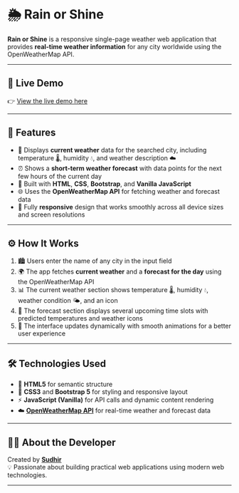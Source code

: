 # 🌦️ Rain or Shine

**Rain or Shine** is a responsive single-page weather web application that provides **real-time weather information** for any city worldwide using the OpenWeatherMap API.

---

## 🔗 Live Demo

👉 [View the live demo here](https://sudhirkannan.github.io/Weather-app/)

---

## 🌟 Features

- 📍 Displays **current weather** data for the searched city, including temperature 🌡️, humidity 💧, and weather description ☁️  
- ⏰ Shows a **short-term weather forecast** with data points for the next few hours of the current day  
- 🧱 Built with **HTML**, **CSS**, **Bootstrap**, and **Vanilla JavaScript**  
- 🌐 Uses the **OpenWeatherMap API** for fetching weather and forecast data  
- 📱 Fully **responsive** design that works smoothly across all device sizes and screen resolutions  

---

## ⚙️ How It Works

1. 🏙️ Users enter the name of any city in the input field  
2. 🌍 The app fetches **current weather** and a **forecast for the day** using the OpenWeatherMap API  
3. 📊 The current weather section shows temperature 🌡️, humidity 💧, weather condition 🌤️, and an icon  
4. 🔮 The forecast section displays several upcoming time slots with predicted temperatures and weather icons  
5. 🧠 The interface updates dynamically with smooth animations for a better user experience  

---

## 🛠️ Technologies Used

- 🧾 **HTML5** for semantic structure  
- 🎨 **CSS3** and **Bootstrap 5** for styling and responsive layout  
- ⚡ **JavaScript (Vanilla)** for API calls and dynamic content rendering  
- ☁️ [**OpenWeatherMap API**](https://openweathermap.org/api) for real-time weather and forecast data  

---

## 👨‍💻 About the Developer

Created by [**Sudhir**](https://github.com/SudhirKannan)  
💡 Passionate about building practical web applications using modern web technologies.

---
